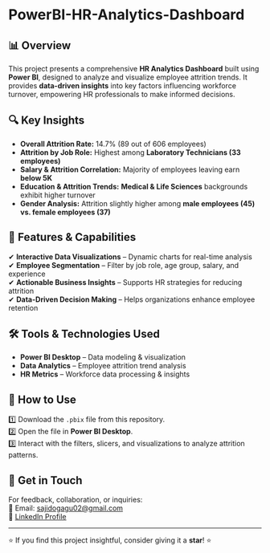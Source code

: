 # PowerBI-HR-Analytics-Dashboard



## 📊 Overview
This project presents a comprehensive **HR Analytics Dashboard** built using **Power BI**, designed to analyze and visualize employee attrition trends. It provides **data-driven insights** into key factors influencing workforce turnover, empowering HR professionals to make informed decisions.

## 🔍 Key Insights
- **Overall Attrition Rate:** 14.7% (89 out of 606 employees)
- **Attrition by Job Role:** Highest among **Laboratory Technicians (33 employees)**
- **Salary & Attrition Correlation:** Majority of employees leaving earn **below 5K**
- **Education & Attrition Trends:** **Medical & Life Sciences** backgrounds exhibit higher turnover
- **Gender Analysis:** Attrition slightly higher among **male employees (45) vs. female employees (37)**

## 🚀 Features & Capabilities
✔ **Interactive Data Visualizations** – Dynamic charts for real-time analysis  
✔ **Employee Segmentation** – Filter by job role, age group, salary, and experience  
✔ **Actionable Business Insights** – Supports HR strategies for reducing attrition  
✔ **Data-Driven Decision Making** – Helps organizations enhance employee retention  

## 🛠️ Tools & Technologies Used
- **Power BI Desktop** – Data modeling & visualization  
- **Data Analytics** – Employee attrition trend analysis  
- **HR Metrics** – Workforce data processing & insights  

## 📂 How to Use
1️⃣ Download the `.pbix` file from this repository.  
2️⃣ Open the file in **Power BI Desktop**.  
3️⃣ Interact with the filters, slicers, and visualizations to analyze attrition patterns.  

## 📩 Get in Touch
For feedback, collaboration, or inquiries:  
📧 Email: sajidogagu02@gmail.com  
💼 [LinkedIn Profile](https://www.linkedin.com/in/meetsajidrasheed)  

 

---
⭐ If you find this project insightful, consider giving it a **star**! ⭐
